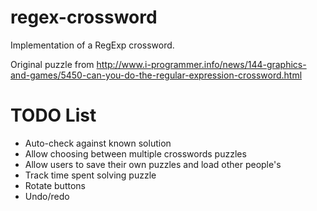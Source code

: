 regex-crossword
===============

Implementation of a RegExp crossword.

Original puzzle from http://www.i-programmer.info/news/144-graphics-and-games/5450-can-you-do-the-regular-expression-crossword.html

TODO List
=========
* Auto-check against known solution
* Allow choosing between multiple crosswords puzzles
* Allow users to save their own puzzles and load other people's
* Track time spent solving puzzle
* Rotate buttons
* Undo/redo

